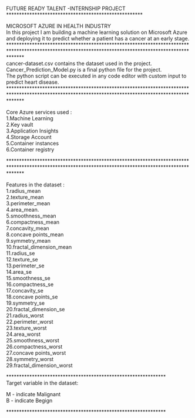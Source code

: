 FUTURE READY TALENT -INTERNSHIP PROJECT<br/>
*****************************************************<br/>

MICROSOFT AZURE IN HEALTH INDUSTRY<br/>
In this project I am building a machine learning solution on Microsoft Azure and deploying it to predict whether a patient has a cancer at an early stage.<br/>
*****************************************************************************************************************************************************<br/>
cancer-dataset.csv contains the dataset used in the project.<br/>
Cancer_Prediction_Model.py is a final python file for the project.<br/>
The python script can be executed in any code editor with custom input to predict heart disease.<br/>
*****************************************************************************************************************************************************<br/>


Core Azure services used :<br/>
1.Machine Learning<br/>
2.Key vault<br/>
3.Application Insights<br/>
4.Storage Account<br/>
5.Container instances<br/>
6.Container registry<br/>

*****************************************************************************************************************************************************<br/>

Features in the dataset :<br/>
1.radius_mean<br/>
2.texture_mean<br/>
3.perimeter_mean<br/>
4.area_mean.<br/>
5.smoothness_mean<br/>
6.compactness_mean<br/>
7.concavity_mean<br/>
8.concave points_mean<br/>
9.symmetry_mean<br/>
10.fractal_dimension_mean<br/>
11.radius_se<br/>
12.texture_se<br/>
13.perimeter_se<br/>
14.area_se<br/>
15.smoothness_se<br/>
16.compactness_se<br/>
17.concavity_se<br/>
18.concave points_se<br/>
19.symmetry_se<br/>
20.fractal_dimension_se<br/>
21.radius_worst<br/>
22.perimeter_worst<br/>
23.texture_worst<br/>
24.area_worst<br/>
25.smoothness_worst<br/>
26.compactness_worst<br/>
27.concave points_worst<br/>
28.symmetry_worst<br/>
29.fractal_dimension_worst<br/>


**************************************************************<br/>
Target variable in the dataset:<br/>

M - indicate Malignant<br/>
B - indicate Begign<br/>

**************************************************************<br/>

